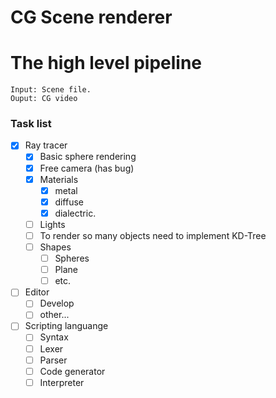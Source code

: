 # CG Scene renderer

# The high level pipeline
    Input: Scene file.
    Ouput: CG video

### Task list
- [X] Ray tracer
    - [X] Basic sphere rendering
    - [X] Free camera (has bug)
    - [X] Materials
        - [X] metal
        - [X] diffuse
        - [X] dialectric.
    - [ ] Lights
    - [ ] To render so many objects need to implement KD-Tree
    - [ ] Shapes
        - [ ] Spheres
        - [ ] Plane
        - [ ] etc.
- [ ] Editor
    - [ ] Develop 
    - [ ] other...
- [ ] Scripting languange
    - [ ] Syntax
    - [ ] Lexer
    - [ ] Parser
    - [ ] Code generator
    - [ ] Interpreter
